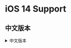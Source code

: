 [App Tracking Transparency]: https://developer.apple.com/documentation/apptrackingtransparency?language=objc  
[requestTrackingAuthorizationWithCompletionHandler:]: https://developer.apple.com/documentation/apptrackingtransparency/attrackingmanager/3547037-requesttrackingauthorization  
[SKAdNetwork]: https://developer.apple.com/documentation/storekit/skadnetwork  
[Google]: https://developers.google.com/admob/ios/ios14  
[穿山甲(Pangle)]: https://ad.oceanengine.com/union/media/union/download  
[IronSource]: https://developers.ironsrc.com/ironsource-mobile/ios/ironsource-sdk7-update-guide/  
[UnityAds]: https://unityads.unity3d.com/help/ios/integration-guide-ios  
[AdColony]: https://github.com/AdColony/AdColony-iOS-SDK/wiki/Project-Setup#step-4-configuring-ad-networks  
[Mintegral]: http://cdn-adn.rayjump.com/cdn-adn/v2/markdown_v2/index.html?file=sdk-m_sdk-ios&lang=cn  
[Sigmob]: http://docs.sigmob.cn/#/sdk/SDK%E6%8E%A5%E5%85%A5/ios/?id=ios14%e7%9b%b8%e5%85%b3%e6%94%af%e6%8c%81  
[Maio]: https://github.com/imobile-maio/maio-iOS-SDK  
[Vungle]: https://support.vungle.com/hc/zh-cn/articles/360002925791  


# iOS 14 Support

## 中文版本

<details>
<summary>中文版本</summary>

### 概述  
从iOS 14开始，只有在获得用户明确许可的前提下，应用才可以访问用户的IDFA数据并向用户投放定向广告。在应用程序调用[App Tracking Transparency]框架向最终用户提出应用程序跟踪授权请求之前，IDFA将不可用。如果某个应用未提出此请求，则读取到的IDFA将返回全为0的字符串。本指南将介绍iOS 14支持所需的更改。

### 如何支持iOS 14 
<details>
**<summary>使用用户权限获取IDFA</summary>**
 
> 添加系统支持库：  
AppTrackingTransparency.framework  
> 在info,plist文件里添加获取IDFA权限描述：  
```
<key>NSUserTrackingUsageDescription</key> 
<string>This identifier will be used to deliver personalized ads to you.</string>
```
![image1](https://github.com/Romambo/JCSDK_DocumentFile/blob/main/imageFile/ios14_image1.png)  
> 获取App Tracking Transparency权限：  
想要获取授权，需要使[requestTrackingAuthorizationWithCompletionHandler:],我们建议您在初始化JCSDK之前获取授权，以便如果用户授予允许跟踪权限，JCSDK则可以在广告请求中使用IDFA.  
```
引入头文件
#import <AppTrackingTransparency/AppTrackingTransparency.h>
```
如果你是iOS开发者，应参照下面初始化方式
```
- (BOOL)application:(UIApplication *)application didFinishLaunchingWithOptions:(NSDictionary *)launchOptions {
    // Override point for customization after application launch.
    self.window = [[UIWindow alloc]initWithFrame:[UIScreen mainScreen].bounds];
    self.window.backgroundColor = [UIColor whiteColor];
    self.window.rootViewController = [[ViewController alloc]init];
    [self.window makeKeyAndVisible];
    if (@available(iOS 14, *)) {
        //iOS 14
        [ATTrackingManager requestTrackingAuthorizationWithCompletionHandler:^(ATTrackingManagerAuthorizationStatus status) {
           // 初始化/init JCSDK
            [[JC_unityAdApi getInstance]initJCSDKWithUnityShow:^(BOOL showUnityTime) {
                
            }];
        }];
    } else {
        // 初始化/init JCSDK
        [[JC_unityAdApi getInstance]initJCSDKWithUnityShow:^(BOOL showUnityTime) {
            
        }];
    }
```
如果你是unity开发者，在UnityAppController.mm中实现，应参照下面初始化方式：  
找到unity入口 ：替换掉startUnity: 并调用JCSDK的初始化方法，待sdk初始化回调后，再启动startUnity:
```
//[self performSelector: @selector(startUnity:) withObject: application afterDelay: 0];
[self performSelector: @selector(initSDKWithApplication:) withObject: application afterDelay: 0];
```
```
-(void)initSDKWithApplication:(UIApplication*)application{
    if (@available(iOS 14, *)) {
        //iOS 14 系统IDFA权限弹框
        [ATTrackingManager requestTrackingAuthorizationWithCompletionHandler:^(ATTrackingManagerAuthorizationStatus status) {
            
            //1.0.0初始化接口
            //[[JC_unityAdApi getInstance]initJCSDKWithLog:YES isFirstShowSplash:NO splashClose:^(BOOL isOk) {
            //    [self performSelector: @selector(startUnity:) withObject: application afterDelay: 0];
            //}];
            //2.0.0初始化接口
            [[JC_unityAdApi getInstance]initJCSDKWithUnityShow:^(BOOL showUnityTime) {
                [self performSelector: @selector(startUnity:) withObject: application afterDelay: 0];
            }];
            //to do something，like preloading
        }];
    } else {
        
        //1.0.0初始化接口
        //[[JC_unityAdApi getInstance]initJCSDKWithLog:YES isFirstShowSplash:NO splashClose:^(BOOL isOk) {
        //    [self performSelector: @selector(startUnity:) withObject: application afterDelay: 0];
        //}];
        //2.0.0初始化接口
        [[JC_unityAdApi getInstance]initJCSDKWithUnityShow:^(BOOL showUnityTime) {
            [self performSelector: @selector(startUnity:) withObject: application afterDelay: 0];
        }];
    }
}
```
</details>
<details>
<summary>**使用SKAdNetwork跟踪转化：**</summary>
   
使用Apple的转化跟踪SKAdNetwork，这意味着即使IDFA不可用，广告平台也可以通过这个获取应用安装归因。请参阅Apple的[SKAdNetwork]文档，以了解更多信息。  
> 要启用此功能，您需要在info.plist中添加SKAdNetworkItems。目前JCSDK版本兼容的三方广告平台中，支持iOS 14的平台如下。开发者根据集成的情况，可分别添加对应平台的SKAdNetwork标识符,现在支持的平台有：Google Admob、穿山甲（Pangle）、IronSource、UnityAds、ADColony、Mintegral、Sigmob、Maio、Vungle  
<details>
<summary>Google Admob</summary>

请参阅 [Google] 文档，以了解更多信息  
```
在info.plist中添加SKAdNetworkItems
<key>SKAdNetworkItems</key>
<array>
    <dict>
      <key>SKAdNetworkIdentifier</key>
      <string>cstr6suwn9.skadnetwork</string>
    </dict>
</array>
```
</details>

<details>
<summary>穿山甲（Pangle）</summary>

请参阅 [穿山甲(Pangle)] 文档，以了解更多信息  
```
<key>SKAdNetworkItems</key>
<array>
    <dict>
        <key>SKAdNetworkIdentifier</key>
        <string>238da6jt44.skadnetwork</string>
    </dict>
    <dict>
        <key>SKAdNetworkIdentifier</key>
        <string>22mmun2rn5.skadnetwork</string>
    </dict>
</array>
```  
</details>

<details>
<summary>IronSource</summary>

请参阅 [IronSource] 文档，以了解更多信息  
```
<key>SKAdNetworkItems</key>
<array>   
    <dict>       
        <key>SKAdNetworkIdentifier</key>      
        <string>SU67R6K2V3.skadnetwork</string>   
    </dict>
</array>
```
</details>

<details>
<summary>UnityAds</summary>

请参阅 [UnityAds] 文档，以了解更多信息  
```
<key>SKAdNetworkItems</key>
<array>
    <dict>
        <key>SKAdNetworkIdentifier</key>
        <string>4DZT52R2T5.skadnetwork</string>
    </dict>
    <dict>
        <key>SKAdNetworkIdentifier</key>
        <string>bvpn9ufa9b.skadnetwork</string>
    </dict>
</array>
```
</details>

<details>
<summary>AdColony</summary>

请参阅 [AdColony] 文档，以了解更多信息  
```
<key>SKAdNetworkItems</key><array>
    <dict>
        <key>SKAdNetworkIdentifier</key>
        <string>4PFYVQ9L8R.skadnetwork</string>
    </dict>
    <dict>
        <key>SKAdNetworkIdentifier</key>
        <string>YCLNXRL5PM.skadnetwork</string>
    </dict>
    <dict>
        <key>SKAdNetworkIdentifier</key>
        <string>V72QYCH5UU.skadnetwork</string>
    </dict>
    <dict>
        <key>SKAdNetworkIdentifier</key>
        <string>TL55SBB4FM.skadnetwork</string>
    </dict>
    <dict>
        <key>SKAdNetworkIdentifier</key>
        <string>T38B2KH725.skadnetwork</string>
    </dict>
    <dict>
        <key>SKAdNetworkIdentifier</key>
        <string>PRCB7NJMU6.skadnetwork</string>
    </dict>
    <dict>
        <key>SKAdNetworkIdentifier</key>
        <string>PPXM28T8AP.skadnetwork</string>
    </dict>
    <dict>
        <key>SKAdNetworkIdentifier</key>
        <string>MLMMFZH3R3.skadnetwork</string>
    </dict>
    <dict>
        <key>SKAdNetworkIdentifier</key>
        <string>KLF5C3L5U5.skadnetwork</string>
    </dict>
    <dict>
        <key>SKAdNetworkIdentifier</key>
        <string>HS6BDUKANM.skadnetwork</string>
    </dict>
    <dict>
        <key>SKAdNetworkIdentifier</key>
        <string>C6K4G5QG8M.skadnetwork</string>
    </dict>
    <dict>
        <key>SKAdNetworkIdentifier</key>
        <string>9T245VHMPL.skadnetwork</string>
    </dict>
    <dict>
        <key>SKAdNetworkIdentifier</key>
        <string>9RD848Q2BZ.skadnetwork</string>
    </dict>
    <dict>
        <key>SKAdNetworkIdentifier</key>
        <string>8S468MFL3Y.skadnetwork</string>
    </dict>
    <dict>
        <key>SKAdNetworkIdentifier</key>
        <string>7UG5ZH24HU.skadnetwork</string>
    </dict>
    <dict>
        <key>SKAdNetworkIdentifier</key>
        <string>4FZDC2EVR5.skadnetwork</string>
    </dict>
    <dict>
        <key>SKAdNetworkIdentifier</key>
        <string>4468KM3ULZ.skadnetwork</string>
    </dict>
    <dict>
        <key>SKAdNetworkIdentifier</key>
        <string>3RD42EKR43.skadnetwork</string>
    </dict>
    <dict>
        <key>SKAdNetworkIdentifier</key>
        <string>2U9PT9HC89.skadnetwork</string>
    </dict></array>
```
</details>

<details>
<summary>Mintegral</summary>

请参阅 [Mintegral] 文档，以了解更多信息  
```
<key>SKAdNetworkItems</key><array>
    <dict>
        <key>SKAdNetworkIdentifier</key>
        <string>KBD757YWX3.skadnetwork</string>
    </dict>
    <dict>
        <key>SKAdNetworkIdentifier</key>
        <string>wg4vff78zm.skadnetwork</string>
    </dict>
    <dict>
        <key>SKAdNetworkIdentifier</key>
        <string>737z793b9f.skadnetwork</string>
    </dict>
    <dict>
        <key>SKAdNetworkIdentifier</key>
        <string>ydx93a7ass.skadnetwork</string>
    </dict>
    <dict>
        <key>SKAdNetworkIdentifier</key>
        <string>prcb7njmu6.skadnetwork</string>
    </dict>
    <dict>
        <key>SKAdNetworkIdentifier</key>
        <string>7UG5ZH24HU.skadnetwork</string>
    </dict>
    <dict>
        <key>SKAdNetworkIdentifier</key>
        <string>44jx6755aq.skadnetwork</string>
    </dict>
    <dict>
        <key>SKAdNetworkIdentifier</key>
        <string>2U9PT9HC89.skadnetwork</string>
    </dict>
    <dict>
        <key>SKAdNetworkIdentifier</key>
        <string>W9Q455WK68.skadnetwork</string>
    </dict>
    <dict>
        <key>SKAdNetworkIdentifier</key>
        <string>YCLNXRL5PM.skadnetwork</string>
    </dict>
    <dict>
        <key>SKAdNetworkIdentifier</key>
        <string>TL55SBB4FM.skadnetwork</string>
    </dict>
    <dict>
        <key>SKAdNetworkIdentifier</key>
        <string>8s468mfl3y.skadnetwork</string>
    </dict>
    <dict>
        <key>SKAdNetworkIdentifier</key>
        <string>GLQZH8VGBY.skadnetwork</string>
    </dict>
    <dict>
        <key>SKAdNetworkIdentifier</key>
        <string>c6k4g5qg8m.skadnetwork</string>
    </dict>
    <dict>
        <key>SKAdNetworkIdentifier</key>
        <string>mlmmfzh3r3.skadnetwork</string>
    </dict>
    <dict>
        <key>SKAdNetworkIdentifier</key>
        <string>4PFYVQ9L8R.skadnetwork</string>
    </dict>
    <dict>
        <key>SKAdNetworkIdentifier</key>
        <string>av6w8kgt66.skadnetwork</string>
    </dict>
    <dict>
        <key>SKAdNetworkIdentifier</key>
        <string>6xzpu9s2p8.skadnetwork</string>
    </dict>
    <dict>
        <key>SKAdNetworkIdentifier</key>
        <string>hs6bdukanm.skadnetwork</string>
    </dict></array>
```
</details>

<details>
<summary>Sigmob</summary>

请参阅 [Sigmob] 文档，以了解更多信息  
```
<key>SKAdNetworkItems</key>
<array>
    <dict>
        <key>SKAdNetworkIdentifier</key>
        <string>58922NB4GD.skadnetwork</string>
    </dict>
</array>
```
</details>

<details>
<summary>Maio</summary>

请参阅 [Maio] 文档，以了解更多信息  
```
<key>SKAdNetworkItems</key>
<array>
    <dict>
        <key>SKAdNetworkIdentifier</key>
        <string>V4NXQHLYQP.skadnetwork</string>
    </dict>
</array> 
```
</details>
<details>
<summary>Vungle</summary>

请参阅 [Vungle] 文档，以了解更多信息  
```
<key>SKAdNetworkItems</key>
<array>
    <dict>
        <key>SKAdNetworkIdentifier</key>
        <string>GTA9LK7P23.skadnetwork</string>
    </dict>
</array>
```
</details>

 </details>

</details>
 

